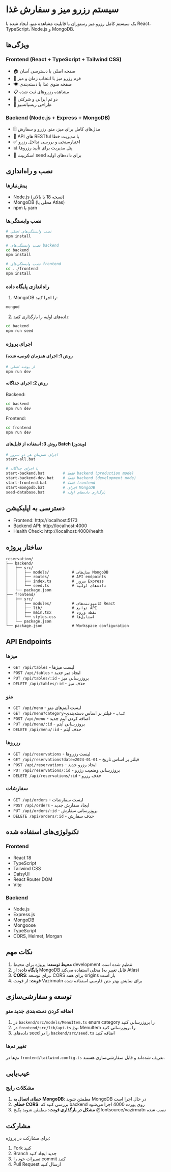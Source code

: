 # سیستم رزرو میز و سفارش غذا

یک سیستم کامل رزرو میز رستوران با قابلیت مشاهده منو، ایجاد شده با React، TypeScript، Node.js و MongoDB.

## ویژگی‌ها

### Frontend (React + TypeScript + Tailwind CSS)
- 🏠 صفحه اصلی با دسترسی آسان
- 📅 فرم رزرو میز با انتخاب زمان و میز
- 🍽️ صفحه منوی غذا با دسته‌بندی
- 📋 مشاهده رزروهای ثبت شده
- 🎨 دو تم ایرانی و شرکتی
- 📱 طراحی ریسپانسیو

### Backend (Node.js + Express + MongoDB)
- 🗄️ مدل‌های کامل برای میز، منو، رزرو و سفارش
- 🔌 API های RESTful با مدیریت خطا
- ✅ اعتبارسنجی و بررسی تداخل رزرو
- 📊 پنل مدیریت برای تأیید رزروها
- 🌱 اسکریپت seed برای داده‌های اولیه

## نصب و راه‌اندازی

### پیش‌نیازها
- Node.js (نسخه 18 یا بالاتر)
- MongoDB (محلی یا Atlas)
- npm یا yarn

### نصب وابستگی‌ها

```bash
# نصب وابستگی‌های اصلی
npm install

# نصب وابستگی‌های backend
cd backend
npm install

# نصب وابستگی‌های frontend
cd ../frontend
npm install
```

### راه‌اندازی پایگاه داده

1. MongoDB را اجرا کنید:
```bash
mongod
```

2. داده‌های اولیه را بارگذاری کنید:
```bash
cd backend
npm run seed
```

### اجرای پروژه

#### روش 1: اجرای همزمان (توصیه شده)
```bash
# از پوشه اصلی
npm run dev
```

#### روش 2: اجرای جداگانه

Backend:
```bash
cd backend
npm run dev
```

Frontend:
```bash
cd frontend
npm run dev
```

#### روش 3: استفاده از فایل‌های Batch (ویندوز)
```bash
# اجرای همزمان هر دو سرور
start-all.bat

# یا اجرای جداگانه
start-backend.bat        # فقط backend (production mode)
start-backend-dev.bat    # فقط backend (development mode)
start-frontend.bat       # فقط frontend
start-mongodb.bat        # اجرای MongoDB
seed-database.bat        # بارگذاری داده‌های اولیه
```

## دسترسی به اپلیکیشن

- Frontend: http://localhost:5173
- Backend API: http://localhost:4000
- Health Check: http://localhost:4000/health

## ساختار پروژه

```
reservation/
├── backend/
│   ├── src/
│   │   ├── models/          # مدل‌های MongoDB
│   │   ├── routes/          # API endpoints
│   │   ├── index.ts         # سرور Express
│   │   └── seed.ts          # داده‌های اولیه
│   └── package.json
├── frontend/
│   ├── src/
│   │   ├── modules/         # کامپوننت‌های React
│   │   ├── lib/             # توابع API
│   │   ├── main.tsx         # نقطه ورود
│   │   └── styles.css       # استایل‌ها
│   └── package.json
└── package.json             # Workspace configuration
```

## API Endpoints

### میزها
- `GET /api/tables` - لیست میزها
- `POST /api/tables` - ایجاد میز جدید
- `PUT /api/tables/:id` - بروزرسانی میز
- `DELETE /api/tables/:id` - حذف میز

### منو
- `GET /api/menu` - لیست آیتم‌های منو
- `GET /api/menu?category=کباب` - فیلتر بر اساس دسته‌بندی
- `POST /api/menu` - اضافه کردن آیتم جدید
- `PUT /api/menu/:id` - بروزرسانی آیتم
- `DELETE /api/menu/:id` - حذف آیتم

### رزروها
- `GET /api/reservations` - لیست رزروها
- `GET /api/reservations?date=2024-01-01` - فیلتر بر اساس تاریخ
- `POST /api/reservations` - ایجاد رزرو جدید
- `PUT /api/reservations/:id` - بروزرسانی وضعیت رزرو
- `DELETE /api/reservations/:id` - حذف رزرو

### سفارشات
- `GET /api/orders` - لیست سفارشات
- `POST /api/orders` - ایجاد سفارش جدید
- `PUT /api/orders/:id` - بروزرسانی سفارش
- `DELETE /api/orders/:id` - حذف سفارش

## تکنولوژی‌های استفاده شده

### Frontend
- React 18
- TypeScript
- Tailwind CSS
- DaisyUI
- React Router DOM
- Vite

### Backend
- Node.js
- Express.js
- MongoDB
- Mongoose
- TypeScript
- CORS, Helmet, Morgan

## نکات مهم

1. **محیط توسعه**: پروژه برای محیط development تنظیم شده است
2. **پایگاه داده**: از MongoDB محلی استفاده می‌کند (قابل تغییر به Atlas)
3. **CORS**: برای توسعه، CORS برای همه origins باز است
4. **فونت**: از فونت Vazirmatn برای نمایش بهتر متن فارسی استفاده شده

## توسعه و سفارشی‌سازی

### اضافه کردن دسته‌بندی جدید منو
1. در `backend/src/models/MenuItem.ts` enum category را بروزرسانی کنید
2. در `frontend/src/lib/api.ts` نوع MenuItem را بروزرسانی کنید
3. داده‌های seed را در `backend/src/seed.ts` اضافه کنید

### تغییر تم‌ها
تم‌ها در `frontend/tailwind.config.ts` تعریف شده‌اند و قابل سفارشی‌سازی هستند.

## عیب‌یابی

### مشکلات رایج

1. **خطای اتصال به MongoDB**: مطمئن شوید MongoDB در حال اجرا است
2. **خطای CORS**: بررسی کنید که backend روی پورت 4000 اجرا می‌شود
3. **مشکل در بارگذاری فونت**: مطمئن شوید پکیج @fontsource/vazirmatn نصب شده

## مشارکت

برای مشارکت در پروژه:
1. Fork کنید
2. Branch جدید ایجاد کنید
3. تغییرات خود را commit کنید
4. Pull Request ارسال کنید
